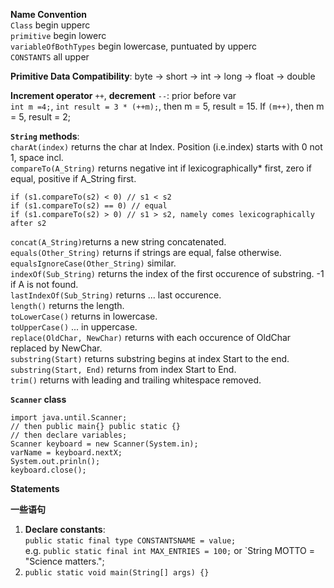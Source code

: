 **Name Convention**   
`Class` begin upperc <br>
`primitive` begin lowerc <br>
`variableOfBothTypes` begin lowercase, puntuated by upperc <br>
`CONSTANTS` all upper <br>

**Primitive Data Compatibility**: byte -> short -> int -> long -> float -> double

**Increment operator** `++`, **decrement** `--`: prior before var <br>
`int m =4;`, `int result = 3 * (++m);`, then m = 5, result = 15. If `(m++)`, then m = 5, result = 2; <br>


**`String` methods**: <br>
`charAt(index)` returns the char at Index. Position (i.e.index) starts with 0 not 1, space incl. <br>
`compareTo(A_String)` returns negative int if lexicographically* first, zero if equal, positive if A_String first. <br>
```
if (s1.compareTo(s2) < 0) // s1 < s2
if (s1.compareTo(s2) == 0) // equal
if (s1.compareTo(s2) > 0) // s1 > s2, namely comes lexicographically after s2
```
`concat(A_String)`returns a new string concatenated. <br>
`equals(Other_String)` returns if strings are equal, false otherwise. <br>
`equalsIgnoreCase(Other_String)` similar. <br>
`indexOf(Sub_String)` returns the index of the first occurence of substring. -1 if A is not found. <br>
`lastIndexOf(Sub_String)` returns ... last occurence. <br>
`length()` returns the length. <br>
`toLowerCase()` returns in lowercase. <br>
`toUpperCase()` ... in uppercase. <br>
`replace(OldChar, NewChar)` returns with each occurence of OldChar replaced by NewChar. <br>
`substring(Start)` returns substring begins at index Start to the end. <br>
`substring(Start, End)` returns from index Start to End. <br>
`trim()` returns with leading and trailing whitespace removed. <br>

**`Scanner` class**
```
import java.until.Scanner;
// then public main{} public static {}
// then declare variables;
Scanner keyboard = new Scanner(System.in);
varName = keyboard.nextX;
System.out.prinln();
keyboard.close();
```

**Statements**

**一些语句**
1. **Declare constants**: <br>
`public static final type CONSTANTSNAME = value;` <br>
e.g. `public static final int MAX_ENTRIES = 100;` or `String MOTTO = "Science matters.";
2. `public static void main(String[] args) {}`
